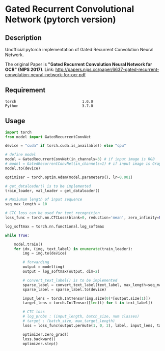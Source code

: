 # Gated Recurrent Convolutional Network (pytorch version)

## Description
Unofficial pytorch implementation of Gated Recurrent Convolution Neural Network.

The original Paper is **"Gated Recurrent Convolution Neural Network for
OCR" (NIPS 2017)**. Link: http://papers.nips.cc/paper/6637-gated-recurrent-convolution-neural-network-for-ocr.pdf

## Requirement
```  
torch                              1.0.0     
Python                             3.7.0
```

## Usage
```python
import torch
from model import GatedRecurrentConvNet

device = "cuda" if torch.cuda.is_available() else "cpu"

# define model
model = GatedRecurrentConvNet(in_channels=3) # if input image is RGB
# model = GatedRecurrentConvNet(in_channels=1) # if input image is Grayscale
model.to(device)

optimizer = torch.optim.Adam(model.parameters(), lr=0.001)

# get_dataloader() is to be implemented
train_loader, val_loader = get_dataloader()

# Maxiumum length of input sequence
seq_max_length = 10

# CTC loss can be used for text recognition
loss_func = torch.nn.CTCLoss(blank=0, reduction='mean', zero_infinity=False)

log_softmax = torch.nn.functional.log_softmax

while True:

    model.train()
    for idx, (img, text_label) in enumerate(train_loader):
        img = img.to(device)

        # forwarding
        output = model(img)
        output = log_softmax(output, dim=2)

        # convert_text_label() is to be implemented
        sparse_label = convert_text_label(text_label, max_length=seq_max_length, blank=0)
        sparse_label = sparse_label.to(device)

        input_lens = torch.IntTensor(img.size(0)*[output.size(1)])
        target_lens = torch.IntTensor([len(t) for t in text_label])

        # CTC loss
        # log_probs : (input_length, batch_size, num classes)
        # target : (batch_size, max_target_length)
        loss = loss_func(output.permute(1, 0, 2), label, input_lens, target_lens)

        optimizer.zero_grad()
        loss.backward()
        optimizer.step()
```
